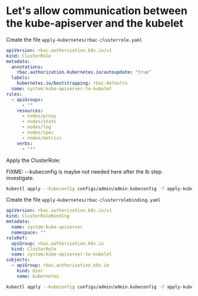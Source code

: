 # Let's allow communication between the kube-apiserver and the kubelet

Create the file `apply-kubernetes/rbac-clusterrole.yaml`

```yaml
apiVersion: rbac.authorization.k8s.io/v1
kind: ClusterRole
metadata:
  annotations:
    rbac.authorization.kubernetes.io/autoupdate: "true"
  labels:
    kubernetes.io/bootstrapping: rbac-defaults
  name: system:kube-apiserver-to-kubelet
rules:
  - apiGroups:
      - ""
    resources:
      - nodes/proxy
      - nodes/stats
      - nodes/log
      - nodes/spec
      - nodes/metrics
    verbs:
      - "*"
```

Apply the ClusterRole:

FIXME: --kubeconfig is maybe not needed here after the lb step. investigate.
```bash
kubectl apply --kubeconfig configs/admin/admin.kubeconfig -f apply-kubernetes/rbac-clusterrole.yaml
```

Create the file `apply-kubernetes/rbac-clusterrolebinding.yaml`

```yaml
apiVersion: rbac.authorization.k8s.io/v1
kind: ClusterRoleBinding
metadata:
  name: system:kube-apiserver
  namespace: ""
roleRef:
  apiGroup: rbac.authorization.k8s.io
  kind: ClusterRole
  name: system:kube-apiserver-to-kubelet
subjects:
  - apiGroup: rbac.authorization.k8s.io
    kind: User
    name: kubernetes
```

```bash
kubectl apply --kubeconfig configs/admin/admin.kubeconfig -f apply-kubernetes/rbac-clusterrolebinding.yaml
```
